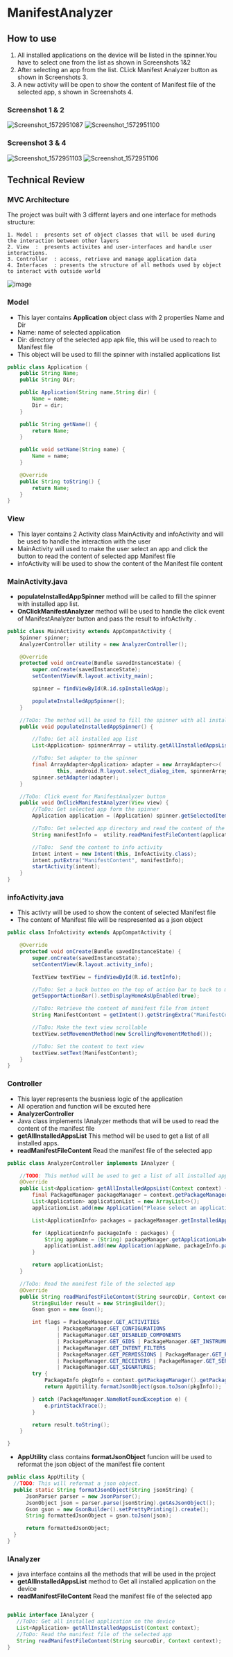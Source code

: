 # ManifestAnalyzer



## How to use

1. All installed applications on the device will be listed in the spinner.You have to select one from the list as shown in Screenshots 1&2
2. After selecting an app from the list. CLick Manifest Analyzer button as shown in Screenshots 3.
3. A new activity will be open to show the content of Manifest file of the selected app, s shown in Screenshots 4.

### Screenshot 1 & 2
![Screenshot_1572951087](https://user-images.githubusercontent.com/17234785/68202203-48245100-ffd4-11e9-9688-082996540b96.png)  ![Screenshot_1572951100](https://user-images.githubusercontent.com/17234785/68202204-48245100-ffd4-11e9-8e6d-dfb4ebb64e8a.png)
### Screenshot 3 & 4                                                                   
![Screenshot_1572951103](https://user-images.githubusercontent.com/17234785/68202206-48245100-ffd4-11e9-8a59-206722f2424b.png)      ![Screenshot_1572951106](https://user-images.githubusercontent.com/17234785/68202207-48bce780-ffd4-11e9-8272-689b8904fe5f.png)

## Technical Review
 ### MVC Architecture
  The project was built with 3 differnt layers and one interface for methods structure:  
  
    1. Model :  presents set of object classes that will be used during the interaction between other layers
    2. View  :  presents activites and user-interfaces and handle user interactions.
    3. Controller  : access, retrieve and manage application data
    4. Interfaces  : presents the structure of all methods used by object to interact with outside world

![image](https://user-images.githubusercontent.com/17234785/68207039-254b6a00-ffdf-11e9-8c15-3690bf89833b.png)


 ### Model
  * This layer contains **Application** object class with 2 properties Name and Dir
  * Name: name of selected application
  * Dir: directory of the selected app apk file, this will be used to reach to Manifest file
  * This object will be used to fill the spinner with installed applications list
  
```java
public class Application {
    public String Name;
    public String Dir;

    public Application(String name,String dir) {
        Name = name;
        Dir = dir;
    }

    public String getName() {
        return Name;
    }

    public void setName(String name) {
        Name = name;
    }

    @Override
    public String toString() {
        return Name;
    }
}
```

 ### View
 * This layer contains 2 Activity class MainActivity and infoActivity and will be used to handle the interaction with the user
 * MainActivity will used to make the user select an app and click the button to read the content of selected app Manifest file 
 * infoActivity will be used to show the content of the Manifest file content
 
 ### MainActivity.java

  * **populateInstalledAppSpinner** method will be called to fill the spinner with installed app list.
  * **OnClickManifestAnalyzer** method will be used to handle the click event of ManifestAnalyzer button and pass the result to infoActivity .

~~~ java
public class MainActivity extends AppCompatActivity {
    Spinner spinner;
    AnalyzerController utility = new AnalyzerController();

    @Override
    protected void onCreate(Bundle savedInstanceState) {
        super.onCreate(savedInstanceState);
        setContentView(R.layout.activity_main);

        spinner = findViewById(R.id.spInstalledApp);

        populateInstalledAppSpinner();
    }

    //ToDo: The method will be used to fill the spinner with all installed app on device
    public void populateInstalledAppSpinner() {

        //ToDo: Get all installed app list
        List<Application> spinnerArray = utility.getAllInstalledAppsList(this);

        //ToDo: Set adapter to the spinner
        final ArrayAdapter<Application> adapter = new ArrayAdapter<>(
                this, android.R.layout.select_dialog_item, spinnerArray);
        spinner.setAdapter(adapter);
    }

    //ToDo: Click event for ManifestAnalyzer button
    public void OnClickManifestAnalyzer(View view) {
        //ToDo: Get selected app form the spinner
        Application application = (Application) spinner.getSelectedItem();

        //ToDo: Get selected app directory and read the content of the manifest file
        String manifestInfo =  utility.readManifestFileContent(application.Dir, getApplicationContext());

        //ToDo:  Send the content to info activity
        Intent intent = new Intent(this, InfoActivity.class);
        intent.putExtra("ManifestContent", manifestInfo);
        startActivity(intent);
    }
}
~~~


 ### infoActivity.java

  * This activty will be used to show the content of selected Manifest file 
  * The content of Manifest file will be respresented as a json object

~~~java
public class InfoActivity extends AppCompatActivity {

    @Override
    protected void onCreate(Bundle savedInstanceState) {
        super.onCreate(savedInstanceState);
        setContentView(R.layout.activity_info);

        TextView textView = findViewById(R.id.textInfo);

        //ToDo: Set a back button on the top of action bar to back to maim activity
        getSupportActionBar().setDisplayHomeAsUpEnabled(true);

        //ToDo: Retrieve the content of manifest file from intent
        String ManifestContent = getIntent().getStringExtra("ManifestContent");

        //ToDo: Make the text view scrollable
        textView.setMovementMethod(new ScrollingMovementMethod());

        //ToDo: Set the content to text view
        textView.setText(ManifestContent);
    }
}
~~~

 ### Controller
  * This layer represents the busniess logic of the application 
  * All operation and function will be excuted here
  * **AnalyzerController**
   * Java class implements IAnalyzer methods that will be used to read the content of the manifest file
   * **getAllInstalledAppsList**  This method will be used to get a list of all installed apps.
   * **readManifestFileContent**  Read the manifest file of the selected app
   
~~~java 
public class AnalyzerController implements IAnalyzer {

    //TODO: This method will be used to get a list of all installed apps.
    @Override
    public List<Application> getAllInstalledAppsList(Context context) {
        final PackageManager packageManager = context.getPackageManager();
        List<Application> applicationList = new ArrayList<>();
        applicationList.add(new Application("Please select an application", "TEST"));

        List<ApplicationInfo> packages = packageManager.getInstalledApplications(PackageManager.GET_META_DATA);

        for (ApplicationInfo packageInfo : packages) {
            String appName = (String) packageManager.getApplicationLabel(packageInfo);
            applicationList.add(new Application(appName, packageInfo.packageName));
        }

        return applicationList;
    }

    //ToDo: Read the manifest file of the selected app
    @Override
    public String readManifestFileContent(String sourceDir, Context context) {
        StringBuilder result = new StringBuilder();
        Gson gson = new Gson();

        int flags = PackageManager.GET_ACTIVITIES
                | PackageManager.GET_CONFIGURATIONS
                | PackageManager.GET_DISABLED_COMPONENTS
                | PackageManager.GET_GIDS | PackageManager.GET_INSTRUMENTATION
                | PackageManager.GET_INTENT_FILTERS
                | PackageManager.GET_PERMISSIONS | PackageManager.GET_PROVIDERS
                | PackageManager.GET_RECEIVERS | PackageManager.GET_SERVICES
                | PackageManager.GET_SIGNATURES;
        try {
            PackageInfo pkgInfo = context.getPackageManager().getPackageInfo(sourceDir, flags);
            return AppUtility.formatJsonObject(gson.toJson(pkgInfo));

        } catch (PackageManager.NameNotFoundException e) {
            e.printStackTrace();
        }

        return result.toString();
    }

} 
~~~~



 * **AppUtility** class contains  **formatJsonObject**  funcion will be used to reformat the json object of the manifest file content 

  ~~~java
  public class AppUtility {
    //TODO: This will reformat a json object.
    public static String formatJsonObject(String jsonString) {
        JsonParser parser = new JsonParser();
        JsonObject json = parser.parse(jsonString).getAsJsonObject();
        Gson gson = new GsonBuilder().setPrettyPrinting().create();
        String formattedJsonObject = gson.toJson(json);

        return formattedJsonObject;
    }
}
  ~~~~

### IAnalyzer 
  * java interface contains all the methods that will be used in the project
  * **getAllInstalledAppsList** method to Get all installed application on the device
  * **readManifestFileContent** Read the manifest file of the selected app
  ~~~~java
  
public interface IAnalyzer {
     //ToDo: Get all installed application on the device
     List<Application> getAllInstalledAppsList(Context context);
     //ToDo: Read the manifest file of the selected app
     String readManifestFileContent(String sourceDir, Context context);
}
~~~~
